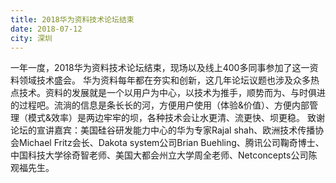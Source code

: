 ```yaml
---
title: 2018华为资料技术论坛结束
date: 2018-07-12
city: 深圳
---
```




一年一度，2018华为资料技术论坛结束，现场以及线上400多同事参加了这一资料领域技术盛会。
华为资料每年都在夯实和创新，这几年论坛议题也涉及众多热点技术。资料的发展就是一个以用户为中心，以技术为推手，顺势而为、与时俱进的过程吧。流淌的信息是条长长的河，方便用户使用（体验&价值）、方便内部管理（模式&效率）是两边牢牢的坝，各种技术会让水更清、流更快、坝更稳。
致谢论坛的宣讲嘉宾：美国硅谷研发能力中心的华为专家Rajal shah、欧洲技术传播协会Michael Fritz会长、Dakota system公司Brian Buehling、腾讯公司鞠奇博士、中国科技大学徐奇智老师、美国大都会州立大学周全老师、Netconcepts公司陈观福先生。